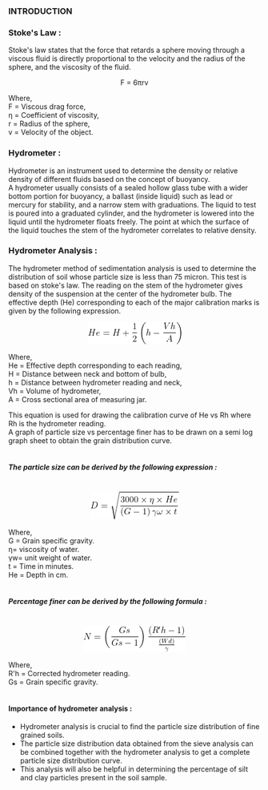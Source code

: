 ### INTRODUCTION

###  Stoke's Law :

Stoke's law states that the force that retards a sphere moving through a viscous fluid is directly proportional to the velocity and the radius of the sphere, and the viscosity of the fluid.

  <center>F = 6&pi;rv</center>

Where,  
F	= Viscous drag force,  
&eta;	= Coefficient of viscosity,  
r	= Radius of the sphere,  
v	= Velocity of the object.

### Hydrometer :

Hydrometer is an instrument used to determine the density or relative density of different fluids based on the concept of buoyancy.  
A hydrometer usually consists of a sealed hollow glass tube with a wider bottom portion for buoyancy, a ballast (inside liquid) such as lead or mercury for stability, and a narrow stem with graduations. The liquid to test is poured into a graduated cylinder, and the hydrometer is  lowered into the liquid until the hydrometer floats freely. The point at which the surface of the liquid touches the stem of the hydrometer correlates to relative density.   

### Hydrometer Analysis :

The hydrometer method of sedimentation analysis is used to determine the distribution of soil whose particle size is less than 75 micron. This test is based on stoke's law. The reading on the stem of the hydrometer gives density of the suspension at the center of the hydrometer bulb. The effective depth (He) corresponding to each of the major calibration marks is given by the following expression.  

<center>
 <img src="images/equ1.png"/>
</center>

Where,  
He = Effective depth corresponding to each reading,</br>
H   = Distance between neck and bottom of bulb,</br>
h   = Distance between hydrometer reading and neck,</br>
Vh = Volume of hydrometer,</br>
A  = Cross sectional area of measuring jar.

This equation is used for drawing the calibration curve of He vs Rh where Rh is the hydrometer reading.  
A graph of particle size vs percentage finer has to be drawn on a semi log graph sheet to obtain the grain distribution curve.</br></br>

##### The particle size can be derived by the following expression :  
</br>
<center>
 <img src="./images/equ2.png"/>
</center>

Where,   
G	 = Grain specific gravity.  
&eta;= viscosity of water.  
&gamma;w= unit weight of water.   
t	 = Time in minutes.  
He	 = Depth in cm.  
</br>

##### Percentage finer can be derived by the following formula :  
</br>
<center>
 <img src="./images/equ3.png"/>
</center>

Where,   
R'h	= Corrected hydrometer reading.  
Gs	= Grain specific gravity.
</br></br>

#### Importance of hydrometer analysis :   

<ul>
<li> Hydrometer analysis is crucial to find the particle size distribution of fine grained soils.  </li>
<li>The particle size distribution data obtained from the sieve analysis can be combined together with the hydrometer analysis to get a complete particle size distribution curve.  </li>
<li>This analysis will also be helpful in determining the percentage of silt and clay particles present in the soil sample.</li>
</ul>
